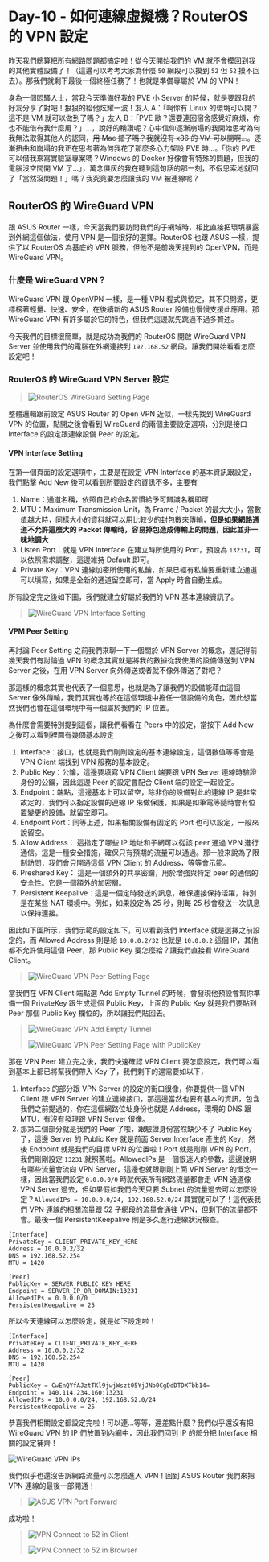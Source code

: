 # Day-10 - 如何連線虛擬機？RouterOS 的 VPN 設定

昨天我們總算把所有網路問題都搞定啦！從今天開始我們的 VM 就不會摸回到我的其他實體設備了！（這邊可以考考大家為什麼 `50` 網段可以摸到 `52` 但 `52` 摸不回去）。那我們就剩下最後一個終極任務了！也就是準備專屬於 VM 的 VPN！

身為一個悶騷人士，當我今天準備好我的 PVE 小 Server 的時候，就是要跟我的好友分享了對吧！狠狠的給他炫耀一波！友人 A：「啊你有 Linux 的環境可以開？這不是 VM 就可以做到了嗎？」友人 B：「PVE 歐？還要連回宿舍感覺好麻煩，你也不能借有我什麼用？」...，說好的稱讚呢？心中信仰逐漸崩塌的我開始思考為何我無法取得其他人的認同，~~用 Mac 錯了嗎？我就沒有 x86 的 VM 可以開啊...~~。逐漸扭曲和崩塌的我正在思考著為何我花了那麼多心力架設 PVE 時...。「你的 PVE 可以借我來寫實驗室專案嗎？Windows 的 Docker 好像會有特殊的問題，但我的電腦沒空間開 VM 了...」，萬念俱灰的我在聽到這句話的那一刻，不假思索地就回了「當然沒問題！」嗎？我究竟要怎麼讓我的 VM 被連線呢？

## RouterOS 的 WireGuard VPN

跟 ASUS Router 一樣，今天當我們要訪問我們的子網域時，相比直接把環境暴露到外網這個做法，使用 VPN 是一個很好的選擇。RouterOS 也跟 ASUS 一樣，提供了以 RouterOS 為基底的 VPN 服務，但他不是前幾天提到的 OpenVPN，而是 WireGuard VPN。

### 什麼是 WireGuard VPN？

WireGuard VPN 跟 OpenVPN 一樣，是一種 VPN 程式與協定，其不只開源，更標榜著輕量、快速、安全，在後續新的 ASUS Router 設備也慢慢支援此應用。那 WireGuard VPN 有許多屬於它的特色，但我們這邊就先跳過不過多贅述。

今天我們的目標很簡單，就是成功為我們的 RouterOS 開啟 WireGuard VPN Server 並使用我們的電腦在外網連接到 `192.168.52` 網段。讓我們開始看看怎麼設定吧！

### RouterOS 的 WireGuard VPN Server 設定

> ![RouterOS WireGuard Setting Page](https://raw.githubusercontent.com/fdff87554/iThome-Ironman/main/2023/%E8%AA%92%EF%BC%8C%E6%83%B3%E4%B8%8D%E5%88%B0%E6%9C%89%E4%B8%80%E5%A4%A9%E6%90%9E%E6%87%82%E7%B6%B2%E8%B7%AF%E6%98%AF%E5%9B%A0%E7%82%BA%E5%AE%BF%E8%88%8D%E5%AD%B8%E9%95%B7%E9%80%BC%E6%88%91%E7%9A%84QQ%EF%BC%8130%E5%A4%A9%E7%9A%84%E5%AE%BF%E8%88%8D%E7%B6%B2%E8%B7%AF%E6%9E%B6%E8%A8%AD/Images/RouterOS-WebFig-WireGuard-Setting-Page.png)

整體邏輯跟前設定 ASUS Router 的 Open VPN 近似，一樣先找到 WireGuard VPN 的位置，點開之後會看到 WireGuard 的兩個主要設定選項，分別是接口 Interface 的設定跟連線設備 Peer 的設定。

#### VPN Interface Setting

在第一個頁面的設定選項中，主要是在設定 VPN Interface 的基本資訊跟設定，我們點擊 Add New 後可以看到所要設定的資訊不多，主要有

1. Name：通道名稱，依照自己的命名習慣給予可辨識名稱即可
2. MTU：Maximum Transmission Unit，為 Frame / Packet 的最大大小，當數值越大時，同樣大小的資料就可以用比較少的封包數來傳輸，**但是如果網路通道不允許這麼大的 Packet 傳輸時，容易掉包造成傳輸上的問題，因此並非一味地調大**
3. Listen Port：就是 VPN Interface 在建立時所使用的 Port，預設為 `13231`，可以依照需求調整，這邊維持 Default 即可。
4. Private Key：VPN 連線加密所使用的私鑰，如果已經有私鑰要重新建立通道可以填寫，如果是全新的通道留空即可，當 Apply 時會自動生成。

所有設定完之後如下圖，我們就建立好屬於我們的 VPN 基本連線資訊了。

> ![WireGuard VPN Interface Setting](https://raw.githubusercontent.com/fdff87554/iThome-Ironman/main/2023/%E8%AA%92%EF%BC%8C%E6%83%B3%E4%B8%8D%E5%88%B0%E6%9C%89%E4%B8%80%E5%A4%A9%E6%90%9E%E6%87%82%E7%B6%B2%E8%B7%AF%E6%98%AF%E5%9B%A0%E7%82%BA%E5%AE%BF%E8%88%8D%E5%AD%B8%E9%95%B7%E9%80%BC%E6%88%91%E7%9A%84QQ%EF%BC%8130%E5%A4%A9%E7%9A%84%E5%AE%BF%E8%88%8D%E7%B6%B2%E8%B7%AF%E6%9E%B6%E8%A8%AD/Images/WireGuard-VPN-Interface-Setting.png)

#### VPM Peer Setting

再討論 Peer Setting 之前我們來聊一下一個關於 VPN Server 的概念，還記得前幾天我們有討論過 VPN 的概念其實就是將我的數據從我使用的設備傳送到 VPN Server 之後，在用 VPN Server 向外傳送或者就不像外傳送了對吧？

那這樣的概念其實也代表了一個意思，也就是為了讓我們的設備能藉由這個 Server 像外傳輸，我們其實也等於在這個環境中擔任一個設備的角色，因此想當然我們也會在這個環境中有一個屬於我們的 IP 位置。

為什麼會需要特別提到這個，讓我們看看在 Peers 中的設定，當按下 Add New 之後可以看到裡面有幾個基本設定

1. Interface：接口，也就是我們剛剛設定的基本連線設定，這個數值等等會是 VPN Client 端找到 VPN 服務的基本設定。
2. Public Key：公鑰，這邊要填寫 VPN Client 端要跟 VPN Server 連線時驗證身份的公鑰，因此這邊 Peer 的設定會配合 Client 端的設定一起設定。
3. Endpoint：端點，這邊基本上可以留空，除非你的設備對此的連線 IP 是非常故定的，我們可以指定設備的連線 IP 來做保護，如果是如筆電等隨時會有位置變更的設備，就留空即可。
4. Endpoint Port：同等上述，如果相關設備有固定的 Port 也可以設定，一般來說留空。
5. Allow Address： 這指定了哪些 IP 地址和子網可以從該 peer 通過 VPN 進行通信。這是一種安全措施，確保只有預期的流量可以通過。那一般來說為了限制訪問，我們會只開通這個 VPN Client 的 Address，等等會示範。
6. Preshared Key： 這是一個額外的共享密鑰，用於增強與特定 peer 的通信的安全性。它是一個額外的加密層。
7. Persistent Keepalive：這是一個定時發送的訊息，確保連接保持活躍，特別是在某些 NAT 環境中。例如，如果設定為 25 秒，則每 25 秒會發送一次訊息以保持連接。

因此如下圖所示，我們示範的設定如下，可以看到我們 Interface 就是選擇之前設定的，而 Allowed Address 則是給 `10.0.0.2/32` 也就是 `10.0.0.2` 這個 IP，其他都不允許使用這個 Peer，那 Public Key 要怎麼給？讓我們直接看 WireGuard Client。

> ![WireGuard VPN Peer Setting Page](https://raw.githubusercontent.com/fdff87554/iThome-Ironman/main/2023/%E8%AA%92%EF%BC%8C%E6%83%B3%E4%B8%8D%E5%88%B0%E6%9C%89%E4%B8%80%E5%A4%A9%E6%90%9E%E6%87%82%E7%B6%B2%E8%B7%AF%E6%98%AF%E5%9B%A0%E7%82%BA%E5%AE%BF%E8%88%8D%E5%AD%B8%E9%95%B7%E9%80%BC%E6%88%91%E7%9A%84QQ%EF%BC%8130%E5%A4%A9%E7%9A%84%E5%AE%BF%E8%88%8D%E7%B6%B2%E8%B7%AF%E6%9E%B6%E8%A8%AD/Images/WireGuard-VPN-Peer-Setting-Page.png)

當我們在 VPN Client 端點選 Add Empty Tunnel 的時候，會發現他預設會幫你準備一個 PrivateKey 跟生成這個 Public Key，上面的 Public Key 就是我們要貼到 Peer 那個 Public Key 欄位的，所以讓我們貼回去。

> ![WireGuard VPN Add Empty Tunnel](https://raw.githubusercontent.com/fdff87554/iThome-Ironman/main/2023/%E8%AA%92%EF%BC%8C%E6%83%B3%E4%B8%8D%E5%88%B0%E6%9C%89%E4%B8%80%E5%A4%A9%E6%90%9E%E6%87%82%E7%B6%B2%E8%B7%AF%E6%98%AF%E5%9B%A0%E7%82%BA%E5%AE%BF%E8%88%8D%E5%AD%B8%E9%95%B7%E9%80%BC%E6%88%91%E7%9A%84QQ%EF%BC%8130%E5%A4%A9%E7%9A%84%E5%AE%BF%E8%88%8D%E7%B6%B2%E8%B7%AF%E6%9E%B6%E8%A8%AD/Images/WireGuard-VPN-Add-Empty-Tunnel.png)
> 
> ![WireGuard VPN Peer Setting Page with PublicKey](https://raw.githubusercontent.com/fdff87554/iThome-Ironman/main/2023/%E8%AA%92%EF%BC%8C%E6%83%B3%E4%B8%8D%E5%88%B0%E6%9C%89%E4%B8%80%E5%A4%A9%E6%90%9E%E6%87%82%E7%B6%B2%E8%B7%AF%E6%98%AF%E5%9B%A0%E7%82%BA%E5%AE%BF%E8%88%8D%E5%AD%B8%E9%95%B7%E9%80%BC%E6%88%91%E7%9A%84QQ%EF%BC%8130%E5%A4%A9%E7%9A%84%E5%AE%BF%E8%88%8D%E7%B6%B2%E8%B7%AF%E6%9E%B6%E8%A8%AD/Images/WireGuard-VPN-Peer-Setting-Page-with-PublicKey.png)

那在 VPN Peer 建立完之後，我們快速確認 VPN Client 要怎麼設定，我們可以看到基本上都已將幫我們帶入 Key 了，我們剩下的還需要如以下，

1. Interface 的部分跟 VPN Server 的設定的街口很像，你要提供一個 VPN Client 跟 VPN Server 的建立連線接口，那這邊當然也要有基本的資訊，包含我們之前提過的，你在這個網路位址身份也就是 Address，環境的 DNS 跟 MTU，有沒有發現跟 VPN Server 很像。
2. 那第二個部分就是我們的 Peer 了啦，跟驗證身份當然缺少不了 Public Key 了，這邊 Server 的 Public Key 就是前面 Server Interface 產生的 Key，然後 Endpoint 就是我們的目標 VPN 的位置啦！Port 就是剛剛 VPN 的 Port，我們剛剛設定 `13231` 就照舊啦。AllowedIPs 是一個很迷人的參數，這邊說明有哪些流量會流向 VPN Server，這邊也就跟剛剛上面 VPN Server 的慨念一樣，因此當我們設定 `0.0.0.0/0` 時就代表所有網路流量都會走 VPN 通道像 VPN Server 過去，但如果假如我們今天只要 Subnet 的流量過去可以怎麼設定？`AllowedIPs = 10.0.0.0/24, 192.168.52.0/24` 其實就可以了！這代表我們 VPN 連線的相關流量跟 52 子網段的流量會通往 VPN，但剩下的流量都不會。最後一個 PersistentKeepalive 則是多久進行連線狀況檢查。

```make=
[Interface]
PrivateKey = CLIENT_PRIVATE_KEY_HERE
Address = 10.0.0.2/32
DNS = 192.168.52.254
MTU = 1420

[Peer]
PublicKey = SERVER_PUBLIC_KEY_HERE
Endpoint = SERVER_IP_OR_DOMAIN:13231
AllowedIPs = 0.0.0.0/0
PersistentKeepalive = 25
```

所以今天連線可以怎麼設定，就是如下設定啦！

```make=
[Interface]
PrivateKey = CLIENT_PRIVATE_KEY_HERE
Address = 10.0.0.2/32
DNS = 192.168.52.254
MTU = 1420

[Peer]
PublicKey = CwEnQYfAJztTKl9jwjWszt05YjJNb0CgDdDTDXTbb14=
Endpoint = 140.114.234.160:13231
AllowedIPs = 10.0.0.0/24, 192.168.52.0/24
PersistentKeepalive = 25
```



恭喜我們相關設定都設定完啦！可以連...等等，還差點什麼？我們似乎還沒有把 WireGuard VPN 的 IP 們放置到內網中，因此我們回到 IP 的部分把 Interface 相關的設定補齊！

![WireGuard VPN IPs](https://raw.githubusercontent.com/fdff87554/iThome-Ironman/main/2023/%E8%AA%92%EF%BC%8C%E6%83%B3%E4%B8%8D%E5%88%B0%E6%9C%89%E4%B8%80%E5%A4%A9%E6%90%9E%E6%87%82%E7%B6%B2%E8%B7%AF%E6%98%AF%E5%9B%A0%E7%82%BA%E5%AE%BF%E8%88%8D%E5%AD%B8%E9%95%B7%E9%80%BC%E6%88%91%E7%9A%84QQ%EF%BC%8130%E5%A4%A9%E7%9A%84%E5%AE%BF%E8%88%8D%E7%B6%B2%E8%B7%AF%E6%9E%B6%E8%A8%AD/Images/WireGuard-VPN-IPs.png)

我們似乎也還沒告訴網路流量可以怎麼進入 VPN！回到 ASUS Router 我們來把 VPN 連線的最後一部開通！

> ![ASUS VPN Port Forward](https://raw.githubusercontent.com/fdff87554/iThome-Ironman/main/2023/%E8%AA%92%EF%BC%8C%E6%83%B3%E4%B8%8D%E5%88%B0%E6%9C%89%E4%B8%80%E5%A4%A9%E6%90%9E%E6%87%82%E7%B6%B2%E8%B7%AF%E6%98%AF%E5%9B%A0%E7%82%BA%E5%AE%BF%E8%88%8D%E5%AD%B8%E9%95%B7%E9%80%BC%E6%88%91%E7%9A%84QQ%EF%BC%8130%E5%A4%A9%E7%9A%84%E5%AE%BF%E8%88%8D%E7%B6%B2%E8%B7%AF%E6%9E%B6%E8%A8%AD/Images/ASUS-VPN-Port-Forward.png)

成功啦！

> ![VPN Connect to 52 in Client](https://raw.githubusercontent.com/fdff87554/iThome-Ironman/main/2023/%E8%AA%92%EF%BC%8C%E6%83%B3%E4%B8%8D%E5%88%B0%E6%9C%89%E4%B8%80%E5%A4%A9%E6%90%9E%E6%87%82%E7%B6%B2%E8%B7%AF%E6%98%AF%E5%9B%A0%E7%82%BA%E5%AE%BF%E8%88%8D%E5%AD%B8%E9%95%B7%E9%80%BC%E6%88%91%E7%9A%84QQ%EF%BC%8130%E5%A4%A9%E7%9A%84%E5%AE%BF%E8%88%8D%E7%B6%B2%E8%B7%AF%E6%9E%B6%E8%A8%AD/Images/VPN-Connect-to-52-in-Client.png)
> 
> ![VPN Connect to 52 in Browser](https://raw.githubusercontent.com/fdff87554/iThome-Ironman/main/2023/%E8%AA%92%EF%BC%8C%E6%83%B3%E4%B8%8D%E5%88%B0%E6%9C%89%E4%B8%80%E5%A4%A9%E6%90%9E%E6%87%82%E7%B6%B2%E8%B7%AF%E6%98%AF%E5%9B%A0%E7%82%BA%E5%AE%BF%E8%88%8D%E5%AD%B8%E9%95%B7%E9%80%BC%E6%88%91%E7%9A%84QQ%EF%BC%8130%E5%A4%A9%E7%9A%84%E5%AE%BF%E8%88%8D%E7%B6%B2%E8%B7%AF%E6%9E%B6%E8%A8%AD/Images/VPN-Connect-to-52-in-Browser.png)
